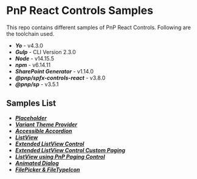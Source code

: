 # PnP React Controls Samples
This repo contains different samples of PnP React Controls. Following are the toolchain used.

- **_Yo_** - v4.3.0
- **_Gulp_** - CLI Version 2.3.0
- **_Node_** - v14.15.5
- **_npm_** - v6.14.11
- **_SharePoint Generator_** - v1.14.0
- **_@pnp/spfx-controls-react_** - v3.8.0
- **_@pnp/sp_** - v3.5.1

## Samples List
- [**_Placeholder_**](https://spknowledge.com/2022/05/16/pnp-react-controls-part-1-placeholder-control/)
- [**_Variant Theme Provider_**](https://spknowledge.com/2022/05/20/pnp-react-controls-part-2-variant-theme-provider/)
- [**_Accessible Accordion_**](https://spknowledge.com/2022/08/09/pnp-react-controls-part-3-accessible-accordion-control/)
- [**_ListView_**](https://spknowledge.com/2022/09/12/pnp-react-controls-part-4-listview-control/)
- [**_Extended ListView Control_**](https://spknowledge.com/2022/09/18/pnp-react-controls-part-4-1-extending-listview-control/)
- [**_Extended ListView Control Custom Paging_**](https://spknowledge.com/2022/09/25/pnp-react-controls-part-4-2-extending-listview-control-with-custom-paging/)
- [**_ListView using PnP Paging Control_**](https://spknowledge.com/2022/10/01/pnp-react-controls-part-5-pnp-paging-control/)
- [**_Animated Dialog_**](https://spknowledge.com/2022/10/18/pnp-react-controls-part-6-animated-dialog/)
- [**_FilePicker & FileTypeIcon_**](https://spknowledge.com/2022/10/18/pnp-react-controls-part-6-animated-dialog/)